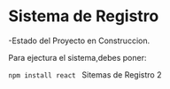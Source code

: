 <h1>Sistema de Registro</h1>

-Estado del Proyecto en Construccion.

Para ejectura el sistema,debes poner:

```npm install react ```
Sitemas de Registro 2
